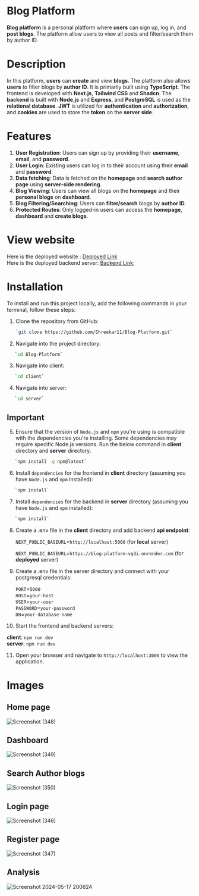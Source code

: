 ﻿# Blog Platform

**Blog platform** is a personal platform where **users** can sign up, log in, and **post blogs**. The platform allow users to view all posts and filter/search them by author ID. 

# Description

In this platform, **users** can **create** and view **blogs**. The platform also allows **users** to filter blogs by **author ID**. It is primarily built using **TypeScript**. The frontend is developed with **Next.js**, **Tailwind CSS** and **Shadcn**. The **backend** is built with **Node.js** and **Express**, and **PostgreSQL** is used as the **relational database**. **JWT** is utilized for **authentication** and **authorization**, and **cookies** are used to store the **token** on the **server side**.

# Features

1. **User Registration**: Users can sign up by providing their **username**, **email**, and **password**.
2. **User Login**: Existing users can log in to their account using their **email** and **password**.
3. **Data fetching**: Data is fetched on the **homepage** and **search author page** using **server-side rendering**.
4. **Blog Viewing**: Users can view all blogs on the **homepage** and their **personal blogs** on **dashboard**.
5. **Blog Filtering/Searching**: Users can **filter/search** blogs by **author ID**.
6. **Protected Routes**: Only logged-in users can access the **homepage**, **dashboard** and **create blogs**.

# View website

Here is the deployed website : [Deployed Link](https://blog-platform-zeta-five.vercel.app/)<br>
Here is the deployed backend server: [Backend Link](https://blog-platform-vq3i.onrender.com/);

# Installation

To install and run this project locally, add the following commands in your terminal, follow these steps:

1. Clone the repository from GitHub:

   ```bash
   `git clone https://github.com/Shreekar11/Blog-Platform.git`

   ```

2. Navigate into the project directory:

```bash
   `cd Blog-Platform`
```

3. Navigate into client:
   
```bash
   `cd client`
```

4. Navigate into server:

```bash
   `cd server`
```

## Important
5. Ensure that the version of `Node.js` and `npm` you're using is compatible with the dependencies you're installing. Some dependencies may require specific Node.js versions.
   Run the below command in **client** directory and **server** directory.

```bash
   `npm install -g npm@latest`
```

6. Install `dependencies` for the frontend in **client** directory (assuming you have `Node.js` and `npm` installed):

```bash
   `npm install`
```

7. Install `dependencies` for the backend in **server** directory (assuming you have `Node.js` and `npm` installed):

```bash
   `npm install`
```

8. Create a .env file in the **client** directory and add backend **api endpoint**:

   `NEXT_PUBLIC_BASEURL`=`http://localhost:5000` (for **local** server)

   `NEXT_PUBLIC_BASEURL`=`https://blog-platform-vq3i.onrender.com` (for **deployed** server)

9. Create a .env file in the server directory and connect with your postgresql credentials:

   `PORT`=`5000` <br>
   `HOST`=`your-host` <br>
   `USER`=`your-user` <br>
   `PASSWORD`=`your-password`<br>
   `DB`=`your-database-name`

10. Start the frontend and backend servers:

   **client**: `npm run dev`<br>
   **server**: `npm run dev`

11. Open your browser and navigate to `http://localhost:3000` to view the application.

# Images

## Home page
![Screenshot (348)](https://github.com/Shreekar11/Blog-Platform/assets/123613407/a0ff6f32-b1a8-42ac-bb11-86edab02de4f)

## Dashboard
![Screenshot (349)](https://github.com/Shreekar11/Blog-Platform/assets/123613407/2d772e5c-2b38-4237-952e-78b7500ae60c)

## Search Author blogs
![Screenshot (350)](https://github.com/Shreekar11/Blog-Platform/assets/123613407/bb6f9d2c-8280-4908-bf49-1f1c1e650370)

## Login page
![Screenshot (346)](https://github.com/Shreekar11/Blog-Platform/assets/123613407/3ca0da56-d481-446c-a858-f644863867f1)

## Register page
![Screenshot (347)](https://github.com/Shreekar11/Blog-Platform/assets/123613407/b4e955d3-201f-4804-a08d-1dbef066e1c1)

## Analysis
![Screenshot 2024-05-17 200624](https://github.com/Shreekar11/Blog-Platform/assets/123613407/1d7eb207-d858-497c-988b-4b921494172a)

